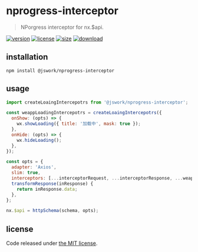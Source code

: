 # nprogress-interceptor
> NPorgress interceptor for nx.$api.

[![version][version-image]][version-url]
[![license][license-image]][license-url]
[![size][size-image]][size-url]
[![download][download-image]][download-url]

## installation
```shell
npm install @jswork/nprogress-interceptor
```

## usage
```js
import createLoaingIntercepotrs from '@jswork/nprogress-interceptor';

const weappLoadingIntercepotrs = createLoaingIntercepotrs({
  onShow: (opts) => {
    wx.showLoading({ title: '加载中', mask: true });
  },
  onHide: (opts) => {
    wx.hideLoading();
  },
});

const opts = {
  adapter: 'Axios',
  slim: true,
  interceptors: [...interceptorRequest, ...interceptorResponse, ...weappLoadingIntercepotrs],
  transformResponse(inResponse) {
    return inResponse.data;
  },
};

nx.$api = httpSchema(schema, opts);
```

## license
Code released under [the MIT license](https://github.com/afeiship/i18n-helper/blob/master/LICENSE.txt).

[version-image]: https://img.shields.io/npm/v/@jswork/i18n-helper
[version-url]: https://npmjs.org/package/@jswork/i18n-helper

[license-image]: https://img.shields.io/npm/l/@jswork/i18n-helper
[license-url]: https://github.com/afeiship/i18n-helper/blob/master/LICENSE.txt

[size-image]: https://img.shields.io/bundlephobia/minzip/@jswork/i18n-helper
[size-url]: https://github.com/afeiship/i18n-helper/blob/master/dist/index.min.js

[download-image]: https://img.shields.io/npm/dm/@jswork/i18n-helper
[download-url]: https://www.npmjs.com/package/@jswork/i18n-helper
